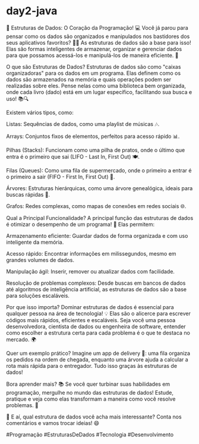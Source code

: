 # day2-java
🚀 Estruturas de Dados: O Coração da Programação! 💻
Você já parou para pensar como os dados são organizados e manipulados nos bastidores dos seus aplicativos favoritos? 📱💾 As estruturas de dados são a base para isso! Elas são formas inteligentes de armazenar, organizar e gerenciar dados para que possamos acessá-los e manipulá-los de maneira eficiente. 🌟

O que são Estruturas de Dados?
Estruturas de dados são como "caixas organizadoras" para os dados em um programa. Elas definem como os dados são armazenados na memória e quais operações podem ser realizadas sobre eles. Pense nelas como uma biblioteca bem organizada, onde cada livro (dado) está em um lugar específico, facilitando sua busca e uso! 📚🔍

Existem vários tipos, como:

Listas: Sequências de dados, como uma playlist de músicas 🎶.

Arrays: Conjuntos fixos de elementos, perfeitos para acesso rápido 📊.

Pilhas (Stacks): Funcionam como uma pilha de pratos, onde o último que entra é o primeiro que sai (LIFO - Last In, First Out) 🍽️.

Filas (Queues): Como uma fila de supermercado, onde o primeiro a entrar é o primeiro a sair (FIFO - First In, First Out) 🛒.

Árvores: Estruturas hierárquicas, como uma árvore genealógica, ideais para buscas rápidas 🌳.

Grafos: Redes complexas, como mapas de conexões em redes sociais 🌐.

Qual a Principal Funcionalidade?
A principal função das estruturas de dados é otimizar o desempenho de um programa! 🚀 Elas permitem:

Armazenamento eficiente: Guardar dados de forma organizada e com uso inteligente da memória.

Acesso rápido: Encontrar informações em milissegundos, mesmo em grandes volumes de dados.

Manipulação ágil: Inserir, remover ou atualizar dados com facilidade.

Resolução de problemas complexos: Desde buscas em bancos de dados até algoritmos de inteligência artificial, as estruturas de dados são a base para soluções escaláveis.

Por que isso importa?
Dominar estruturas de dados é essencial para qualquer pessoa na área de tecnologia! 💡 Elas são o alicerce para escrever códigos mais rápidos, eficientes e escaláveis. Seja você uma pessoa desenvolvedora, cientista de dados ou engenheira de software, entender como escolher a estrutura certa para cada problema é o que te destaca no mercado. 🌍

Quer um exemplo prático? Imagine um app de delivery 🚚: uma fila organiza os pedidos na ordem de chegada, enquanto uma árvore ajuda a calcular a rota mais rápida para o entregador. Tudo isso graças às estruturas de dados!

Bora aprender mais? 📚
Se você quer turbinar suas habilidades em programação, mergulhe no mundo das estruturas de dados! Estude, pratique e veja como elas transformam a maneira como você resolve problemas. 💪

🔗 E aí, qual estrutura de dados você acha mais interessante? Conta nos comentários e vamos trocar ideias! 😄

#Programação #EstruturasDeDados #Tecnologia #Desenvolvimento
